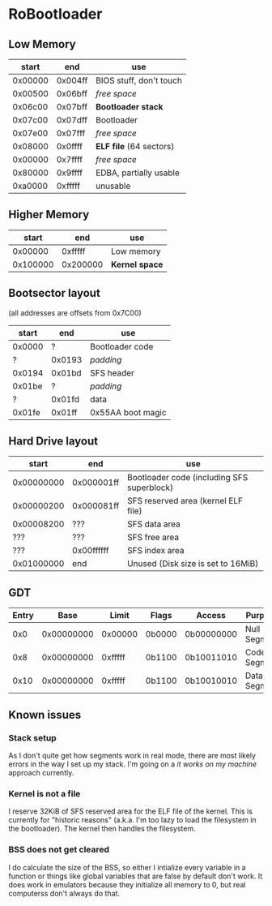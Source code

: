 # RoBootloader

## Low Memory

| start   | end     | use                       |
|---------|---------|---------------------------|
| 0x00000 | 0x004ff | BIOS stuff, don't touch   |
| 0x00500 | 0x06bff | _free space_              |
| 0x06c00 | 0x07bff | **Bootloader stack**      |
| 0x07c00 | 0x07dff | Bootloader                |
| 0x07e00 | 0x07fff | _free space_              |
| 0x08000 | 0x0ffff | **ELF file** (64 sectors) |
| 0x00000 | 0x7ffff | _free space_              |
| 0x80000 | 0x9ffff | EDBA, partially usable    |
| 0xa0000 | 0xfffff | unusable                  |

## Higher Memory

| start    | end      | use                       |
|----------|----------|---------------------------|
| 0x00000  | 0xfffff  | Low memory                |
| 0x100000 | 0x200000 | **Kernel space**          |

## Bootsector layout

(all addresses are offsets from 0x7C00)

| start  | end    | use               |
|--------|--------|-------------------|
| 0x0000 | ?      | Bootloader code   |
| ?      | 0x0193 | _padding_         |
| 0x0194 | 0x01bd | SFS header        |
| 0x01be | ?      | _padding_         |
| ?      | 0x01fd | data              |
| 0x01fe | 0x01ff | 0x55AA boot magic |

## Hard Drive layout

| start      | end        | use                                        |
|------------|------------|--------------------------------------------|
| 0x00000000 | 0x000001ff | Bootloader code (including SFS superblock) |
| 0x00000200 | 0x000081ff | SFS reserved area (kernel ELF file)        |
| 0x00008200 | ???        | SFS data area                              |
| ???        | ???        | SFS free area                              |
| ???        | 0x00ffffff | SFS index area                             |
| 0x01000000 | end        | Unused (Disk size is set to 16MiB)         |

## GDT

| Entry | Base        | Limit   | Flags  | Access     | Purpose      |
|-------|-------------|---------|--------|------------|--------------|
| 0x0   | 0x00000000  | 0x00000 | 0b0000 | 0b00000000 | Null Segment |
| 0x8   | 0x00000000  | 0xfffff | 0b1100 | 0b10011010 | Code Segment |
| 0x10  | 0x00000000  | 0xfffff | 0b1100 | 0b10010010 | Data Segment |

## Known issues

### Stack setup

As I don't quite get how segments work in real mode, there are most likely errors in the way I set up my stack. I'm going on a _it works on my machine_ approach currently.

### Kernel is not a file

I reserve 32KiB of SFS reserved area for the ELF file of the kernel. This is currently for "historic reasons" (a.k.a. I'm too lazy to load the filesystem in the bootloader). The kernel then handles the filesystem.

### BSS does not get cleared

I do calculate the size of the BSS, so either I intialize every variable in a function or things like global variables that are false by default don't work. It does work in emulators because they initialize all memory to 0, but real computerss don't always do that.
